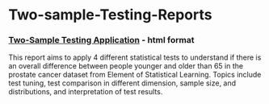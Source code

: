 # Two-sample-Testing-Reports
### [Two-Sample Testing Application](https://statallen.github.io/Two-sample-Testing-Application/Two-sample%20Testing%20Application.html) - html format
This report aims to apply 4 different statistical tests to understand if there is an overall difference between people younger and older than 65 in the prostate cancer dataset from Element of Statistical Learning. 
Topics include test tuning, test comparison in different dimension, sample size, and distributions, and interpretation of test results. 
